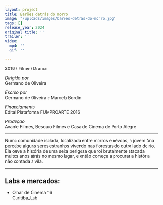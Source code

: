 ```yaml
---
layout: project
title: Barões detrás do morro
image: "/uploads/images/baroes-detras-do-morro.jpg"
tags: []
release_year: 2024
original_title: ''
trailer: ''
video:
  mp4: ''
  gif: ''

---
```

2018 / Filme / Drama

*Dirigido por*  
Germano de Oliveira

*Escrito por*  
Germano de Oliveira e Marcela Bordin

*Financiamento*  
Edital Plataforma FUMPROARTE 2016

*Produção*  
Avante Filmes, Besouro Filmes e Casa de Cinema de Porto Alegre

***

Numa comunidade isolada, localizada entre morros e névoas, a jovem Ana percebe alguns seres estranhos vivendo nas florestas do outro lado do rio. Ela ouve a história de uma seita perigosa que foi brutalmente atacada muitos anos atrás no mesmo lugar, e então começa a procurar a história não contada a vila.

***

## Labs e mercados:

- Olhar de Cinema ‘16  
  Curitiba_Lab